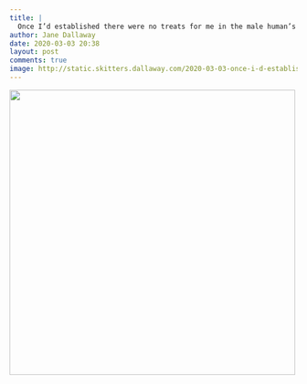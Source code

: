 ```yaml
---
title: |
  Once I’d established there were no treats for me in the male human’s birthday presents I lost interest in them
author: Jane Dallaway
date: 2020-03-03 20:38
layout: post
comments: true
image: http://static.skitters.dallaway.com/2020-03-03-once-i-d-established-there-were-no-treats-for-me-in-the-male-human-s-birthday-presents-i-lost-interest-in-them-thumb-1-IMG-0316.JPG
---
```


<div>
        <a href="http://static.skitters.dallaway.com/2020-03-03-once-i-d-established-there-were-no-treats-for-me-in-the-male-human-s-birthday-presents-i-lost-interest-in-them-fullsize-1-IMG-0316.JPG">
          <img src="http://static.skitters.dallaway.com/2020-03-03-once-i-d-established-there-were-no-treats-for-me-in-the-male-human-s-birthday-presents-i-lost-interest-in-them-thumb-1-IMG-0316.JPG" width="500" height="500"/>
        </a>
      </div>


  
      